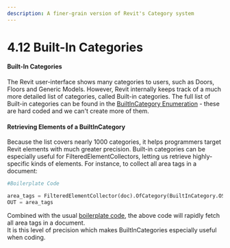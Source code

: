 ```yaml
---
description: A finer-grain version of Revit's Category system
---
```


# 4.12 Built-In Categories

#### Built-In Categories

The Revit user-interface shows many categories to users, such as Doors, Floors and Generic Models. However, Revit internally keeps track of a much more detailed list of categories, called Built-in categories. The full list of Built-in categories can be found in the [BuiltInCategory Enumeration](https://apidocs.co/apps/revit/2019/ba1c5b30-242f-5fdc-8ea9-ec3b61e6e722.htm) - these are hard coded and we can't create more of them.

#### Retrieving Elements of a BuiltInCategory

Because the list covers nearly 1000 categories, it helps programmers target Revit elements with much greater precision. Built-in categories can be especially useful for FilteredElementCollectors, letting us retrieve highly-specific kinds of elements. For instance, to collect all area tags in a document:

```python
#Boilerplate Code

area_tags = FilteredElementCollector(doc).OfCategory(BuiltInCategory.OST_AreaTags).ToElements()
OUT = area_tags
```

Combined with the usual [boilerplate code](../getting-started/boilerplate-setup-code.md), the above code will rapidly fetch all area tags in a document.  
It is this level of precision which makes BuiltInCategories especially useful when coding.


